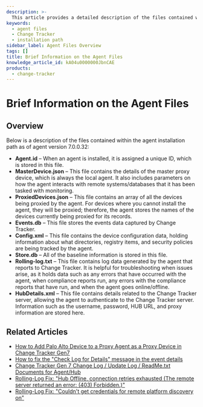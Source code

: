 ```yaml
---
description: >-
  This article provides a detailed description of the files contained within the agent installation path for agent version 7.0.0.32.
keywords:
  - agent files
  - Change Tracker
  - installation path
sidebar_label: Agent Files Overview
tags: []
title: Brief Information on the Agent Files
knowledge_article_id: kA04u0000000JbnCAE
products:
  - change-tracker
---
```


# Brief Information on the Agent Files

## Overview

Below is a description of the files contained within the agent installation path as of agent version 7.0.0.32:

- **Agent.id** – When an agent is installed, it is assigned a unique ID, which is stored in this file.
- **MasterDevice.json** – This file contains the details of the master proxy device, which is always the local agent. It also includes parameters on how the agent interacts with remote systems/databases that it has been tasked with monitoring.
- **ProxiedDevices.json** – This file contains an array of all the devices being proxied by the agent. For devices where you cannot install the agent, they will be proxied; therefore, the agent stores the names of the devices currently being proxied for its records.
- **Events.db** – This file stores the events data captured by Change Tracker.
- **Config.xml** – This file contains the device configuration data, holding information about what directories, registry items, and security policies are being tracked by the agent.
- **Store.db** – All of the baseline information is stored in this file.
- **Rolling-log.txt** – This file contains log data generated by the agent that reports to Change Tracker. It is helpful for troubleshooting when issues arise, as it holds data such as any errors that have occurred with the agent, when compliance reports run, any errors with the compliance reports that have run, and when the agent goes online/offline.
- **HubDetails.xml** – This file contains details related to the Change Tracker server, allowing the agent to authenticate to the Change Tracker server. Information such as the username, password, HUB URL, and proxy information are stored here.

## Related Articles

- [How to Add Palo Alto Device to a Proxy Agent as a Proxy Device in Change Tracker Gen7](https://kb.netwrix.com/8164)
- [How to fix the "Check Log for Details" message in the event details](https://kb.netwrix.com/8133)
- [Change Tracker Gen 7 Change Log / Update Log / ReadMe.txt Documents for Agent/Hub](https://kb.netwrix.com/8368)
- [Rolling-Log Fix: "Hub Offline, connection retries exhausted (The remote server returned an error: (403) Forbidden.)"](https://kb.netwrix.com/8307)
- [Rolling-Log Fix: "Couldn't get credentials for remote platform discovery on"](https://kb.netwrix.com/8306)